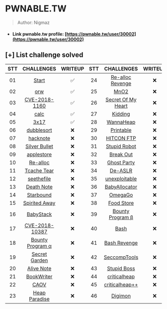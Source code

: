 # PWNABLE.TW

>Author: Nigmaz

- #### Link pwnable.tw profile: [https://pwnable.tw/user/30002](https://pwnable.tw/user/30002)

## [+] List challenge solved

|      STT        |                 CHALLENGES                    |   WRITEUP  |       STT       |                  CHALLENGES                     |  WRITEUP   |
| :-------------: | :-------------------------------------------: |:----------:| :-------------: | :---------------------------------------------: |:----------:|
|       01        | [Start](./Start)                              |✅         |       24        | [Re-alloc Revenge](./Re-alloc%20Revenge)         |❌         |
|       02        | [orw](./orw)                                  |✅         |       25        | [MnO2](./MnO2)                                   |❌         |
|       03        | [CVE-2018-1160](./CVE-2018-1160)              |✅         |       26        | [Secret Of My Heart](./Secret%20Of%20My%20Heart) |❌         |
|       04        | [calc](./calc)                                |✅         |       27        | [Kidding](./Kidding)                             |❌         |
|       05        | [3x17](./3x17)                                |✅         |       28        | [WannaHeap](./WannaHeap)                         |❌         |
|       06        | [dubblesort](./dubblesort)                    |❌         |       29        | [Printable](./Printable)                         |❌         |
|       07        | [hacknote](./hacknote)                        |❌         |       30        | [HITCON FTP](./HITCON%20FTP)                     |❌         |
|       08        | [Silver Bullet](./Silver%20Bullet)            |❌         |       31        | [Stupid Robot](./Stupid%20Robot)                 |❌         |
|       09        | [applestore](./applestore)                    |❌         |       32        | [Break Out](./Break%20Out)                       |❌         |
|       10        | [Re-alloc](./Re-alloc)                        |❌         |       33        | [Ghost Party](./Ghost%20Party)                   |❌         |
|       11        | [Tcache Tear](./Tcache%20Tear)                |❌         |       34        | [De-ASLR](./De-ASLR)                             |❌         |
|       12        | [seethefile](./seethefile)                    |❌         |       35        | [unexploitable](./unexploitable)                 |❌         |
|       13        | [Death Note](./Death%20Note)                  |❌         |       36        | [BabyAllocator](./BabyAllocator)                 |❌         |
|       14        | [Starbound](./Starbound)                      |❌         |       37        | [OmegaGo](./OmegaGo)                             |❌         |
|       15        | [Spirited Away](./Spirited%20Away)            |❌         |       38        | [Food Store ](./Food%20Store)                    |❌         |
|       16        | [BabyStack](./BabyStack)                      |❌         |       39        | [Bounty Program β](./Bounty%20Program%20β)       |❌         |
|       17        | [CVE-2018-10387](./CVE-2018-10387)            |❌         |       40        | [Bash](./Bash)                                   |❌         |
|       18        | [Bounty Program α](./Bounty%20Program%20α)    |❌         |       41        | [Bash Revenge](./Bash%20Revenge)                 |❌         |
|       19        | [Secret Garden](./Secret%20Garden)            |❌         |       42        | [SeccompTools](./SeccompTools)                   |❌         |
|       20        | [Alive Note](./Alive%20Note)                  |❌         |       43        | [Stupid Boss ](./Stupid%20Boss)                  |❌         |
|       21        | [BookWriter](./BookWriter)                    |❌         |       44        | [criticalheap](./criticalheap)                   |❌         |
|       22        | [CAOV](./CAOV)                                |❌         |       45        | [criticalheap++](./criticalheap++)               |❌         |
|       23        | [Heap Paradise](./Heap%20Paradise)            |❌         |       46        | [Digimon](./Digimon)                             |❌         |



